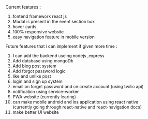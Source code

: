 Current features :
1. fontend framework react js
2. Modal is present in the event section box 
3. hover cards 
4. 100% responsive website 
5. easy navigation feature in mobile version

Future features that i can implement if given more time :
1. I can add the backend useing nodejs ,express 
2. Add database using mongoDb
3. Add blog post system 
4. Add forgot password logic 
5. like and unlike post 
6. login and sign up system 
7. email on forget password and on create account (using twilio api)  
8. notification using service-worker
9. PWA website (currently learing)
10. can make mobile android and ios application using react native (currently going through react-native and react-navigation docs)
11. make better UI website

<!-- note use terminal go to the folder and npm start -->